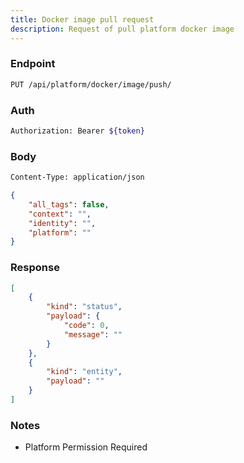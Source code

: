 ```yaml
---
title: Docker image pull request
description: Request of pull platform docker image
---
```


### Endpoint

```bash
PUT /api/platform/docker/image/push/
```

### Auth

```bash
Authorization: Bearer ${token}
```

### Body

```bash
Content-Type: application/json
```

```json [Json]
{
    "all_tags": false,
    "context": "",
    "identity": "",
    "platform": ""
}
```

### Response

```json [Json]
[
    {
        "kind": "status",
        "payload": {
            "code": 0,
            "message": ""
        }
    },
    {
        "kind": "entity",
        "payload": ""
    }
]
```

### Notes

- Platform Permission Required
